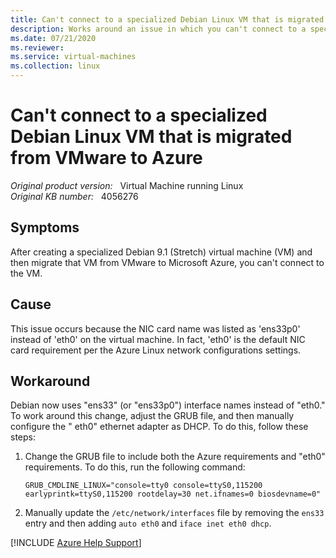 ```yaml
---
title: Can't connect to a specialized Debian Linux VM that is migrated from VMware to Azure
description: Works around an issue in which you can't connect to a specialized Debian Linux virtual machine that is migrated from VMware to Azure.
ms.date: 07/21/2020
ms.reviewer: 
ms.service: virtual-machines
ms.collection: linux
---
```

# Can't connect to a specialized Debian Linux VM that is migrated from VMware to Azure

_Original product version:_ &nbsp; Virtual Machine running Linux  
_Original KB number:_ &nbsp; 4056276

## Symptoms

After creating a specialized Debian 9.1 (Stretch) virtual machine (VM) and then migrate that VM from VMware to Microsoft Azure, you can't connect to the VM.

## Cause

This issue occurs because the NIC card name was listed as 'ens33p0' instead of 'eth0' on the virtual machine. In fact, 'eth0' is the default NIC card requirement per the Azure Linux network configurations settings.

## Workaround

Debian now uses "ens33" (or "ens33p0") interface names instead of "eth0." To work around this change, adjust the GRUB file, and then manually configure the " eth0" ethernet adapter as DHCP. To do this, follow these steps:  

1. Change the GRUB file to include both the Azure requirements and "eth0" requirements. To do this, run the following command:

    ```console
    GRUB_CMDLINE_LINUX="console=tty0 console=ttyS0,115200 earlyprintk=ttyS0,115200 rootdelay=30 net.ifnames=0 biosdevname=0"
    ```  

2. Manually update the `/etc/network/interfaces` file by removing the `ens33` entry and then adding `auto eth0` and `iface inet eth0 dhcp`.

[!INCLUDE [Azure Help Support](../../includes/azure-help-support.md)]
